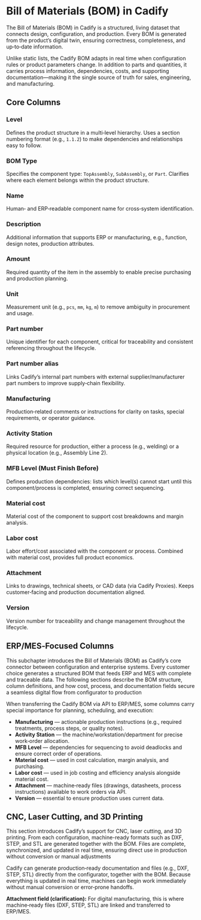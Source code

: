 # Bill of Materials (BOM) in Cadify

The Bill of Materials (BOM) in Cadify is a structured, living dataset that connects design, configuration, and production. Every BOM is generated from the product’s digital twin, ensuring correctness, completeness, and up‑to‑date information.

Unlike static lists, the Cadify BOM adapts in real time when configuration rules or product parameters change. In addition to parts and quantities, it carries process information, dependencies, costs, and supporting documentation—making it the single source of truth for sales, engineering, and manufacturing.

## Core Columns

### Level
Defines the product structure in a multi‑level hierarchy. Uses a section numbering format (e.g., `1.1.2`) to make dependencies and relationships easy to follow.

### BOM Type
Specifies the component type: `TopAssembly`, `SubAssembly`, or `Part`. Clarifies where each element belongs within the product structure.

### Name
Human‑ and ERP‑readable component name for cross‑system identification.

### Description
Additional information that supports ERP or manufacturing, e.g., function, design notes, production attributes.

### Amount
Required quantity of the item in the assembly to enable precise purchasing and production planning.

### Unit
Measurement unit (e.g., `pcs`, `mm`, `kg`, `m`) to remove ambiguity in procurement and usage.

### Part number
Unique identifier for each component, critical for traceability and consistent referencing throughout the lifecycle.

### Part number alias
Links Cadify’s internal part numbers with external supplier/manufacturer part numbers to improve supply‑chain flexibility.

### Manufacturing
Production‑related comments or instructions for clarity on tasks, special requirements, or operator guidance.

### Activity Station
Required resource for production, either a process (e.g., welding) or a physical location (e.g., Assembly Line 2).

### MFB Level (Must Finish Before)
Defines production dependencies: lists which level(s) cannot start until this component/process is completed, ensuring correct sequencing.

### Material cost
Material cost of the component to support cost breakdowns and margin analysis.

### Labor cost
Labor effort/cost associated with the component or process. Combined with material cost, provides full product economics.

### Attachment
Links to drawings, technical sheets, or CAD data (via Cadify Proxies). Keeps customer‑facing and production documentation aligned.

### Version
Version number for traceability and change management throughout the lifecycle.

## ERP/MES‑Focused Columns

This subchapter introduces the Bill of Materials (BOM) as Cadify’s core connector between configuration and enterprise systems. Every customer choice generates a structured BOM that feeds ERP and MES with complete and traceable data. The following sections describe the BOM structure, column definitions, and how cost, process, and documentation fields secure a seamless digital flow from configurator to production

When transferring the Cadify BOM via API to ERP/MES, some columns carry special importance for planning, scheduling, and execution:

- **Manufacturing** — actionable production instructions (e.g., required treatments, process steps, or quality notes).
- **Activity Station** — the machine/workstation/department for precise work‑order allocation.
- **MFB Level** — dependencies for sequencing to avoid deadlocks and ensure correct order of operations.
- **Material cost** — used in cost calculation, margin analysis, and purchasing.
- **Labor cost** — used in job costing and efficiency analysis alongside material cost.
- **Attachment** — machine‑ready files (drawings, datasheets, process instructions) available to work orders via API.
- **Version** — essential to ensure production uses current data.

## CNC, Laser Cutting, and 3D Printing

This section introduces Cadify’s support for CNC, laser cutting, and 3D printing. From each configuration, machine-ready formats such as DXF, STEP, and STL are generated together with the BOM. Files are complete, synchronized, and updated in real time, ensuring direct use in production without conversion or manual adjustments

Cadify can generate production‑ready documentation and files (e.g., DXF, STEP, STL) directly from the configurator, together with the BOM. Because everything is updated in real time, machines can begin work immediately without manual conversion or error‑prone handoffs.

**Attachment field (clarification):** For digital manufacturing, this is where machine‑ready files (DXF, STEP, STL) are linked and transferred to ERP/MES.


